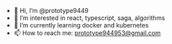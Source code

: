 - 👋 Hi, I’m @prototype9449
- 👀 I’m interested in react, typescript, saga, algorithms 
- 🌱 I’m currently learning docker and kubernetes
- 📫 How to reach me: prototype944953@gmail.com

<!---
prototype9449/prototype9449 is a ✨ special ✨ repository because its `README.md` (this file) appears on your GitHub profile.
You can click the Preview link to take a look at your changes.
--->
